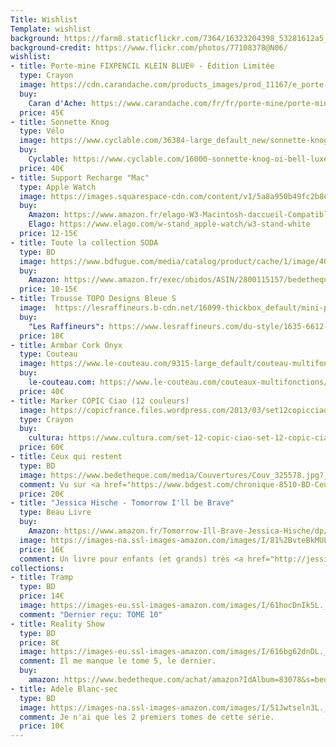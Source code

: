 ```yaml
---
Title: Wishlist
Template: wishlist
background: https://farm8.staticflickr.com/7364/16323204398_53281612a5_k.jpg
background-credit: https://www.flickr.com/photos/77108378@N06/
wishlist:
- title: Porte-mine FIXPENCIL KLEIN BLUE® - Édition Limitée
  type: Crayon
  image: https://cdn.carandache.com/products_images/prod_11167/e_porte-mine-fixpencil-klein-blue-edition-limitee-caran-d-ache-detail2-0.png
  buy: 
    Caran d'Ache: https://www.carandache.com/fr/fr/porte-mine/porte-mine-fixpencil-klein-blue-edition-limitee-p-11167.htm
  price: 45€
- title: Sonnette Knog
  type: Vélo
  image: https://www.cyclable.com/36384-large_default_new/sonnette-knog-oi-bell-luxe.jpg
  buy:
    Cyclable: https://www.cyclable.com/16000-sonnette-knog-oi-bell-luxe.html#/couleur-noir
  price: 40€
- title: Support Recharge "Mac"
  type: Apple Watch
  image: https://images.squarespace-cdn.com/content/v1/5a8a950b49fc2b8e07168a4b/1520455318386-T99PRYQHA99VHNV6X1MB/ke17ZwdGBToddI8pDm48kJUlZr2Ql5GtSKWrQpjur5t7gQa3H78H3Y0txjaiv_0fDoOvxcdMmMKkDsyUqMSsMWxHk725yiiHCCLfrh8O1z5QPOohDIaIeljMHgDF5CVlOqpeNLcJ80NK65_fV7S1UfNdxJhjhuaNor070w_QAc94zjGLGXCa1tSmDVMXf8RUVhMJRmnnhuU1v2M8fLFyJw/61xIR%2B5u%2BaL._SL1500_.jpg?format=750w
  buy: 
    Amazon: https://www.amazon.fr/elago-W3-Macintosh-daccueil-Compatible/dp/B01MYNE2BM/ref=sr_1_6?__mk_fr_FR=ÅMÅŽÕÑ&dchild=1&keywords=elago+watch&qid=1605095232&sr=8-6
    Elago: https://www.elago.com/w-stand_apple-watch/w3-stand-white
  price: 12-15€
- title: Toute la collection SODA
  type: BD
  image: https://www.bdfugue.com/media/catalog/product/cache/1/image/400x/17f82f742ffe127f42dca9de82fb58b1/9/7/9782800115153_1_75.JPG
  buy:
    Amazon: https://www.amazon.fr/exec/obidos/ASIN/2800115157/bedetheque-21
  price: 10-15€
- title: Trousse TOPO Designs Bleue S
  image:  https://lesraffineurs.b-cdn.net/16099-thickbox_default/mini-pochettes-topo-designs.jpg
  buy: 
    "Les Raffineurs": https://www.lesraffineurs.com/du-style/1635-6612-mini-pochettes-topo-designs.html#/1-taille-s/14-couleur-bleu
  price: 18€
- title: Armbar Cork Onyx
  type: Couteau
  image: https://www.le-couteau.com/9315-large_default/couteau-multifonction-gerber-armbar-cork-onyx.jpg
  buy: 
    le-couteau.com: https://www.le-couteau.com/couteaux-multifonctions/couteau-multifonction-gerber-armbar-cork-onyx-p-4942.html?search_query=armbar&results=3
  price: 40€
- title: Marker COPIC Ciao (12 couleurs)
  image: https://copicfrance.files.wordpress.com/2013/03/set12copicciao.jpg?w=1000&h=
  type: Crayon
  buy:
    cultura: https://www.cultura.com/set-12-copic-ciao-set-12-copic-ciao-4511338008249.html
  price: 60€
- title: Ceux qui restent
  type: BD
  image: https://www.bedetheque.com/media/Couvertures/Couv_325578.jpg?_ga=2.261378829.1898479248.1524202831-1635882462.1524202831
  comment: Vu sur <a href="https://www.bdgest.com/chronique-8510-BD-Ceux-qui-restent-Ceux-qui-restent.html">BDGest</a>
  price: 20€
- title: "Jessica Hische - Tomorrow I'll be Brave"
  type: Beau Livre
  buy:
    Amazon: https://www.amazon.fr/Tomorrow-Ill-Brave-Jessica-Hische/dp/1524787019/ref=sr_1_1?ie=UTF8&qid=1524034531&sr=8-1&keywords=Tomorrow+I%27ll+Be+Brave
  image: https://images-na.ssl-images-amazon.com/images/I/81%2BvteBkMUL.jpg
  price: 16€
  comment: Un livre pour enfants (et grands) très <a href="http://jessicahische.is/writing#brave">joliment illustré par Jessica Hische</a>
collections:
- title: Tramp
  type: BD
  price: 14€
  image: https://images-eu.ssl-images-amazon.com/images/I/61hocDnIk5L._SY346_.jpg
  comment: "Dernier reçu: TOME 10"
- title: Reality Show
  type: BD
  price: 8€
  image: https://images-eu.ssl-images-amazon.com/images/I/616bg62dnDL._SX260_.jpg
  comment: Il me manque le tome 5, le dernier.
  buy:
    amazon: https://www.bedetheque.com/achat/amazon?IdAlbum=83078&s=bedetheque&r=serie
- title: Adele Blanc-sec
  type: BD
  image: https://images-na.ssl-images-amazon.com/images/I/51Jwtseln3L._SX371_BO1,204,203,200_.jpg
  comment: Je n'ai que les 2 premiers tomes de cette série.
  price: 10€
---
```

